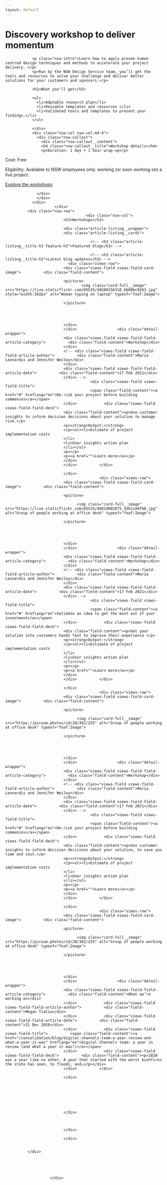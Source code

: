 ```yaml
---
layout: default
---
```


<div class="nsw-grid">
              <div class="nsw-row nsw-m-bottom-sm">
						    <div class="nsw-col">
                      <h1>Discovery workshop to deliver momentum</h1>
                </div>
						  </div>
              <div class="nsw-row nsw-m-bottom-sm">
						    <div class="nsw-col nsw-col-md-8">

                <p class="nsw-intro">Learn how to apply proven human centred design techniques and methods to accelerate your project delivery. </p>
                <p>Run by the NSW Design Service team, you’ll get the tools and resources to solve your challenge and deliver better solutions for your customers and sponsors.</p>

                <h2>What you'll get</h2>

                <ul>
                  <li>Adptable research plan</li>
                  <li>Reusable templates and resources </li>
                  <li>Validated tools and templates to present your findings.</li>
                </ul>

                </div>
                <div class="nsw-col nsw-col-md-4">
                  <div class="nsw-callout">
                    <div class="nsw-callout__content">
                    <h4 class="nsw-callout__title">Workshop details</h4>
                    <p>Duration: 1 day + 1 hour wrap-up</p>
<p>Cost: Free</p>
<p>Eligibility: Available to NSW employees only. working (or soon working on) a live project.</p>
<p><a href="#" class="nsw-text-link">Explore the workshops</a></p>

                  </div>
                  </div>
                </div>
						  </div>
              <div class="nsw-row">
              						    <div class="nsw-col">
                              <h2>Workshops</h2>  

                              <div class="article-listing__wrapper">
                              <div class="article-listing__cards">

                                          <!-- <h3 class="article-listing__title-h3 feature-h3">Featured blog</h3> -->

                                          <!-- <h3 class="article-listing__title-h3">Latest blog updates</h3> -->
                                <div class="views-row">
                              <div class="views-field views-field-card-image">          <div class="field-content">

                              <picture>
                                      <img class="card-full__image" src="https://live.staticflickr.com/65535/49280156318_bb00bc9263.jpg" style="width:362px" alt="Woman typing on laptop" typeof="foaf:Image">

                              </picture>




                              </div>
                              </div>                  <div class="detail-wrapper">
                              <div class="views-field views-field-field-article-category">          <div class="field-content">Workshop</div>
                              </div>
                              <!-- <div class="views-field views-field-field-article-author">          <div class="field-content">Maria Leonardis and Jennifer Weiley</div>
                              </div>
                              <div class="views-field views-field-field-article-date">          <div class="field-content">17 Feb 2021</div>
                              </div> -->
                                          <div class="views-field views-field-title">          
                                          <span class="field-content"><a href="#" hreflang="en">De-risk your project before building commences</a></span>
                              </div>            <div class="views-field views-field-field-deck">          
                              <div class="field-content"><p>Use customer insights to inform decision decisions about your solution to manage risk.</p>
                              <p><strong>Output:</strong>
                              </p><ul><li>Estimate of project implementation costs
                              </li>
                              <li>User insights action plan
                              </li></ul>
                              <p></p>
                              <p><a href="">Learn more</a></p>
                              </div>
                              </div>          </div>

                              </div>
                                              <div class="views-row">
                              <div class="views-field views-field-card-image">          <div class="field-content">

                              <picture>

                                    <img class="card-full__image" src="https://live.staticflickr.com/65535/46824082875_5db1ce0f60.jpg" alt="Group of people working at office desk" typeof="foaf:Image">

                              </picture>




                              </div>
                              </div>                  <div class="detail-wrapper">
                              <div class="views-field views-field-field-article-category">          <div class="field-content">Workshop</div>
                              </div>
                              <!-- <div class="views-field views-field-field-article-author">          <div class="field-content">Maria Leonardis and Jennifer Weiley</div>
                              </div>
                              <div class="views-field views-field-field-article-date">          <div class="field-content">17 Feb 2021</div>
                              </div> -->
                                          <div class="views-field views-field-title">          
                                          <span class="field-content"><a href="#" hreflang="en">Validate an idea to get the most out of your investment</a></span>
                              </div>            <div class="views-field views-field-field-deck">          
                              <div class="field-content"><p>Get your solution into customers hands fast to improve their experience </p>
                              <p><strong>Output:</strong>
                              </p><ul><li>Estimate of project implementation costs
                              </li>
                              <li>User insights action plan
                              </li></ul>
                              <p></p>
                              <p><a href="">Learn more</a></p>
                              </div>
                              </div>          </div>

                              </div>
                                              <div class="views-row">
                              <div class="views-field views-field-card-image">          <div class="field-content">

                              <picture>

                                    <img class="card-full__image" src="https://picsum.photos/id/20/362/255" alt="Group of people working at office desk" typeof="foaf:Image">

                              </picture>




                              </div>
                              </div>                  <div class="detail-wrapper">
                              <div class="views-field views-field-field-article-category">          <div class="field-content">Workshop</div>
                              </div>
                              <!-- <div class="views-field views-field-field-article-author">          <div class="field-content">Maria Leonardis and Jennifer Weiley</div>
                              </div>
                              <div class="views-field views-field-field-article-date">          <div class="field-content">17 Feb 2021</div>
                              </div> -->
                                          <div class="views-field views-field-title">          
                                          <span class="field-content"><a href="#" hreflang="en">De-risk your project before building commences</a></span>
                              </div>            <div class="views-field views-field-field-deck">          
                              <div class="field-content"><p>Use customer insights to inform decision decisions about your solution, to save you time and cost.</p>
                              <p><strong>Output:</strong>
                              </p><ul><li>Estimate of project implementation costs
                              </li>
                              <li>User insights action plan
                              </li></ul>
                              <p></p>
                              <p><a href="">Learn more</a></p>
                              </div>
                              </div>          </div>

                              </div>
                                              <div class="views-row">
                              <div class="views-field views-field-card-image">          <div class="field-content">

                              <picture>

                                    <img class="card-full__image" src="https://picsum.photos/id/20/362/255" alt="Group of people working at office desk" typeof="foaf:Image">

                              </picture>




                              </div>
                              </div>                  <div class="detail-wrapper">
                              <div class="views-field views-field-field-article-category">          <div class="field-content">What we’re working on</div>
                              </div>            <div class="views-field views-field-field-article-author">          <div class="field-content">Megan Tiatia</div>
                              </div>            <div class="views-field views-field-field-article-date">          <div class="field-content">21 Dec 2020</div>
                              </div>            <div class="views-field views-field-title">          <span class="field-content"><a href="/consolidation/blog/digital-channels-team-a-year-review-and-what-a-year-it-was" hreflang="en">Digital Channels team: a year in review (and what a year it was!)</a></span>
                              </div>            <div class="views-field views-field-field-deck">          <div class="field-content"><p>2020 was a year like no other. A year that started with the worst bushfires the state has seen, to floods, and…</p></div>
                              </div>          </div>

                              </div>







                              </div>



                              </div>

                              </div>


              </div>





						</div>
